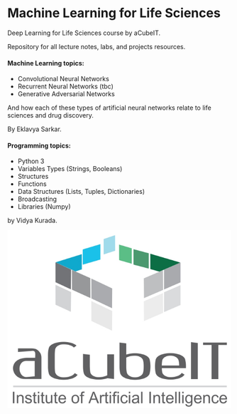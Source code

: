 # Machine Learning for Life Sciences

Deep Learning for Life Sciences course by aCubeIT.

Repository for all lecture notes, labs, and projects resources.

#### Machine Learning topics: 

- Convolutional Neural Networks
- Recurrent Neural Networks (tbc)
- Generative Adversarial Networks

And how each of these types of artificial neural networks relate to life sciences and drug discovery.

By Eklavya Sarkar.

#### Programming topics:

- Python 3
- Variables Types (Strings, Booleans)
- Structures
- Functions
- Data Structures (Lists, Tuples, Dictionaries)
- Broadcasting
- Libraries (Numpy)

by Vidya Kurada.

![Logo](Logo.png)
